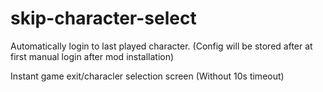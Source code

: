 # skip-character-select

Automatically login to last played character.
(Config will be stored after at first manual login after mod installation)

Instant game exit/characler selection screen
(Without 10s timeout)
